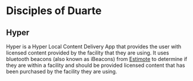 Disciples of Duarte
========================

## Hyper

Hyper is a Hyper Local Content Delivery App that provides the user with licensed content provided by the facility that they are using. It uses bluetooth beacons (also known as iBeacons) from [Estimote](http://estimote.com/#jump-to-products) to determine if they are within a facility and should be provided licensed content that has been purchased by the facility they are using.

